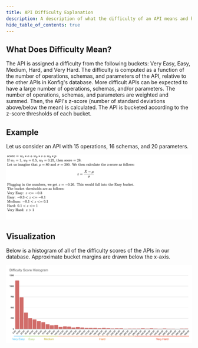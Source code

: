 ```yaml
---
title: API Difficulty Explanation
description: A description of what the difficulty of an API means and how it is computed.
hide_table_of_contents: true
---
```


## What Does Difficulty Mean?

The API is assigned a difficulty from the following buckets: Very Easy, Easy, Medium, Hard, and Very Hard.
The difficulty is computed as a function of the number of operations, schemas, and parameters of the API, relative to the other APIs in Konfig's database.
More difficult APIs can be expected to have a large number of operations, schemas, and/or parameters.
The number of operations, schemas, and parameters are weighted and summed.
Then, the API's z-score (number of standard deviations above/below the mean) is calculated.
The API is bucketed according to the z-score thresholds of each bucket.

## Example

Let us consider an API with 15 operations, 16 schemas, and 20 parameters.

![Example calculation](../../../static/img/example-difficulty-calculation.png)

## Visualization

Below is a histogram of all of the difficulty scores of the APIs in our database. Approximate bucket margins are drawn below the x-axis.

![Difficulty score histogram](../../../static/img/difficulty-histogram.png)
